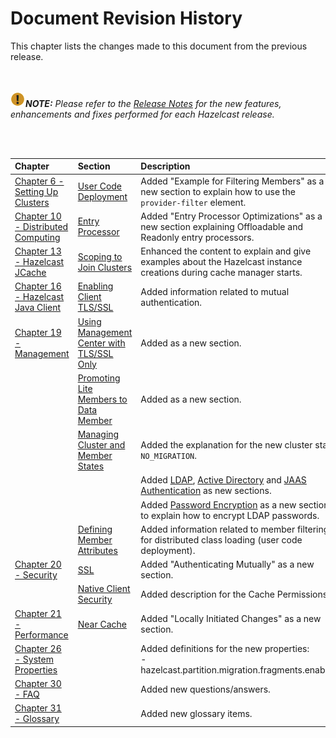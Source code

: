 

# Document Revision History

This chapter lists the changes made to this document from the previous release.

<br></br>
![image](images/NoteSmall.jpg)***NOTE:*** *Please refer to the <a href="http://docs.hazelcast.org/docs/release-notes/" target="_blank">Release Notes</a> for the new features, enhancements and fixes performed for each Hazelcast release.*

<br></br>

|Chapter|Section|Description|
|:-------|:-------|:-----------|
|[Chapter 6 - Setting Up Clusters](#setting-up-clusters)|[User Code Deployment](#user-code-deployment)|Added "Example for  Filtering Members" as a new section to explain how to use the `provider-filter` element.|
|[Chapter 10 - Distributed Computing](#distributed-computing)|[Entry Processor](#entry-processor)|Added "Entry Processor Optimizations" as a new section explaining Offloadable and Readonly entry processors.|
|[Chapter 13 - Hazelcast JCache](#hazelcast-jcache)|[Scoping to Join Clusters](#scoping-to-join-clusters)|Enhanced the content to explain and give examples about the Hazelcast instance creations during cache manager starts.
|[Chapter 16 - Hazelcast Java Client](#hazelcast-java-client)|[Enabling Client TLS/SSL](#enabling-client-tlsssl)|Added information related to mutual authentication.
|[Chapter 19 - Management](#management)|[Using Management Center with TLS/SSL Only](#using-management-center-with-tlsssl-only)|Added as a new section.
||[Promoting Lite Members to Data Member](#promoting-lite-members-to-data-member)| Added as a new section.
||[Managing Cluster and Member States](#managing-cluster-and-member-states)| Added the explanation for the new cluster state `NO_MIGRATION`.
|||Added [LDAP](#ldap-authentication), [Active Directory](#active-directory-authentication) and [JAAS Authentication](#jaas-authentication) as new sections.
|||Added [Password Encryption](#password-encryption) as a new section to explain how to encrypt LDAP passwords.
||[Defining Member Attributes](#defining-member-attributes)|Added information related to member filtering for distributed class loading (user code deployment).
|[Chapter 20 - Security](#security)|[SSL](#ssl)|Added "Authenticating Mutually" as a new section.|
||[Native Client Security](#native-client-security)| Added description for the Cache Permissions.
|[Chapter 21 - Performance](#performance)|[Near Cache](#near-cache)|Added "Locally Initiated Changes" as a new section.|
|[Chapter 26 - System Properties](#system-properties)||Added definitions for the new properties: <br> - hazelcast.partition.migration.fragments.enabled|
|[Chapter 30 - FAQ](#frequently-asked-questions)||Added new questions/answers.|
|[Chapter 31 - Glossary](#glossary)||Added new glossary items.|



<br> </br>
